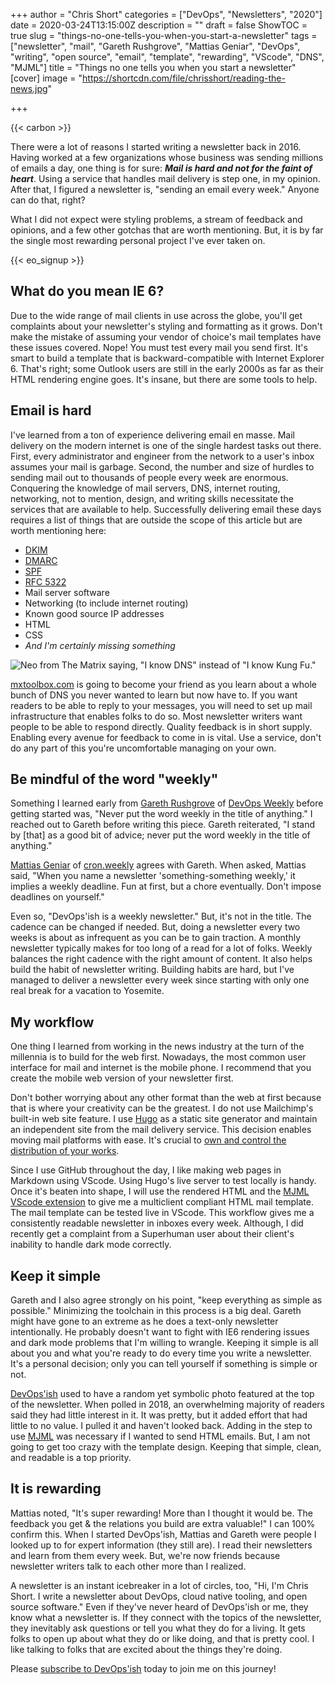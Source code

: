 +++
author = "Chris Short"
categories = ["DevOps", "Newsletters", "2020"]
date = 2020-03-24T13:15:00Z
description = ""
draft = false
ShowTOC = true
slug = "things-no-one-tells-you-when-you-start-a-newsletter"
tags = ["newsletter", "mail", "Gareth Rushgrove", "Mattias Geniar", "DevOps", "writing", "open source", "email", "template", "rewarding", "VScode", "DNS", "MJML"]
title = "Things no one tells you when you start a newsletter"
[cover]
image = "https://shortcdn.com/file/chrisshort/reading-the-news.jpg"

+++

{{< carbon >}}

There were a lot of reasons I started writing a newsletter back in 2016. Having worked at a few organizations whose business was sending millions of emails a day, one thing is for sure: ***Mail is hard and not for the faint of heart***. Using a service that handles mail delivery is step one, in my opinion. After that, I figured a newsletter is, "sending an email every week." Anyone can do that, right?

What I did not expect were styling problems, a stream of feedback and opinions, and a few other gotchas that are worth mentioning. But, it is by far the single most rewarding personal project I've ever taken on.

{{< eo_signup >}}

## What do you mean IE 6?

Due to the wide range of mail clients in use across the globe, you'll get complaints about your newsletter's styling and formatting as it grows. Don't make the mistake of assuming your vendor of choice's mail templates have these issues covered. Nope! You must test every mail you send first. It's smart to build a template that is backward-compatible with Internet Explorer 6. That's right; some Outlook users are still in the early 2000s as far as their HTML rendering engine goes. It's insane, but there are some tools to help.

## Email is hard

I've learned from a ton of experience delivering email en masse. Mail delivery on the modern internet is one of the single hardest tasks out there. First, every administrator and engineer from the network to a user's inbox assumes your mail is garbage. Second, the number and size of hurdles to sending mail out to thousands of people every week are enormous. Conquering the knowledge of mail servers, DNS, internet routing, networking, not to mention, design, and writing skills necessitate the services that are available to help. Successfully delivering email these days requires a list of things that are outside the scope of this article but are worth mentioning here:

* [DKIM](https://tools.ietf.org/html/rfc6376)
* [DMARC](https://dmarc.org/resources/specification/)
* [SPF](https://tools.ietf.org/html/rfc7208)
* [RFC 5322](https://tools.ietf.org/html/rfc5322)
* Mail server software
* Networking (to include internet routing)
* Known good source IP addresses
* HTML
* CSS
* *And I'm certainly missing something*

![Neo from The Matrix saying, "I know DNS" instead of "I know Kung Fu."](https://shortcdn.com/file/chrisshort/matrix-neo-i-know-dns.jpg#center)

[mxtoolbox.com](https://mxtoolbox.com/) is going to become your friend as you learn about a whole bunch of DNS you never wanted to learn but now have to. If you want readers to be able to reply to your messages, you will need to set up mail infrastructure that enables folks to do so. Most newsletter writers want people to be able to respond directly. Quality feedback is in short supply. Enabling every avenue for feedback to come in is vital. Use a service, don't do any part of this you're uncomfortable  managing on your own.

## Be mindful of the word "weekly"

Something I learned early from [Gareth Rushgrove](https://morethanseven.net/) of [DevOps Weekly](https://www.devopsweekly.com/) before getting started was, "Never put the word weekly in the title of anything." I reached out to Gareth before writing this piece. Gareth reiterated, "I stand by [that] as a good bit of advice; never put the word weekly in the title of anything."

[Mattias Geniar](https://ma.ttias.be/) of [cron.weekly](https://ma.ttias.be/cronweekly/) agrees with Gareth. When asked, Mattias said, "When you name a newsletter 'something-something weekly,' it implies a weekly deadline. Fun at first, but a chore eventually. Don't impose deadlines on yourself."

Even so, "DevOps'ish is a weekly newsletter." But, it's not in the title. The cadence can be changed if needed. But, doing a newsletter every two weeks is about as infrequent as you can be to gain traction. A monthly newsletter typically makes for too long of a read for a lot of folks. Weekly balances the right cadence with the right amount of content. It also helps build the habit of newsletter writing. Building habits are hard, but I've managed to deliver a newsletter every week since starting with only one real break for a vacation to Yosemite.

## My workflow

One thing I learned from working in the news industry at the turn of the millennia is to build for the web first. Nowadays, the most common user interface for mail and internet is the mobile phone. I recommend that you create the mobile web version of your newsletter first.

Don't bother worrying about any other format than the web at first because that is where your creativity can be the greatest. I do not use Mailchimp's built-in web site feature. I use [Hugo](https://gohugo.io/) as a static site generator and maintain an independent site from the mail delivery service. This decision enables moving mail platforms with ease. It's crucial to [own and control the distribution of your works](https://nomedium.dev/).

Since I use GitHub throughout the day, I like making web pages in Markdown using VScode. Using Hugo's live server to test locally is handy. Once it's beaten into shape, I will use the rendered HTML and the [MJML VScode extension](https://marketplace.visualstudio.com/items?itemName=attilabuti.vscode-mjml) to give me a multiclient compliant HTML mail template. The mail template can be tested live in VScode. This workflow gives me a consistently readable newsletter in inboxes every week. Although, I did recently get a complaint from a Superhuman user about their client's inability to handle dark mode correctly.

## Keep it simple

Gareth and I also agree strongly on his point, "keep everything as simple as possible." Minimizing the toolchain in this process is a big deal. Gareth might have gone to an extreme as he does a text-only newsletter intentionally. He probably doesn't want to fight with IE6 rendering issues and dark mode problems that I'm willing to wrangle. Keeping it simple is all about you and what you're ready to do every time you write a newsletter. It's a personal decision; only you can tell yourself if something is simple or not.

[DevOps'ish](https://devopsish.com/) used to have a random yet symbolic photo featured at the top of the newsletter. When polled in 2018, an overwhelming majority of readers said they had little interest in it. It was pretty, but it added effort that had little to no value. I pulled it and haven't looked back. Adding in the step to use [MJML](https://mjml.io/) was necessary if I wanted to send HTML emails. But, I am not going to get too crazy with the template design. Keeping that simple, clean, and readable is a top priority.

## It is rewarding

Mattias noted, "It's super rewarding! More than I thought it would be. The feedback you get & the relations you build are extra valuable!" I can 100% confirm this. When I started DevOps'ish, Mattias and Gareth were people I looked up to for expert information (they still are). I read their newsletters and learn from them every week. But, we're now friends because newsletter writers talk to each other more than I realized.

A newsletter is an instant icebreaker in a lot of circles, too, "Hi, I'm Chris Short. I write a newsletter about DevOps, cloud native tooling, and open source software." Even if they've never heard of DevOps'ish or me, they know what a newsletter is. If they connect with the topics of the newsletter, they inevitably ask questions or tell you what they do for a living. It gets folks to open up about what they do or like doing, and that is pretty cool. I like talking to folks that are excited about the things they're doing.

Please [subscribe to DevOps'ish](https://devopsish.com/subscribe/) today to join me on this journey!
